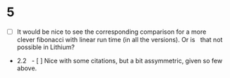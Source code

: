 # 5
- [ ] It would be nice to see the corresponding comparison for a more
  clever fibonacci with linear run time (in all the versions). Or is
  that not possible in Lithium?

- 2.2
  - [ ] Nice with some citations, but a bit assymmetric, given so few above.
